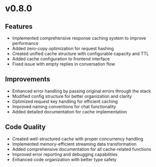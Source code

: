 # v0.8.0

## Features

- Implemented comprehensive response caching system to improve performance
- Added zero-copy optimization for request hashing
- Created unified cache structure with configurable capacity and TTL
- Added cache configuration to frontend interface
- Fixed issue with empty replies in conversation flow

## Improvements

- Enhanced error handling by passing original errors through the stack
- Modified config structure for better organization and clarity
- Optimized request key handling for efficient caching
- Improved naming conventions for chat functionality
- Added detailed documentation for cache implementation

## Code Quality

- Created well-structured cache with proper concurrency handling
- Implemented memory-efficient streaming data transformation
- Added comprehensive documentation for all cache-related functions
- Improved error reporting and debugging capabilities
- Enhanced code organization with better type safety

